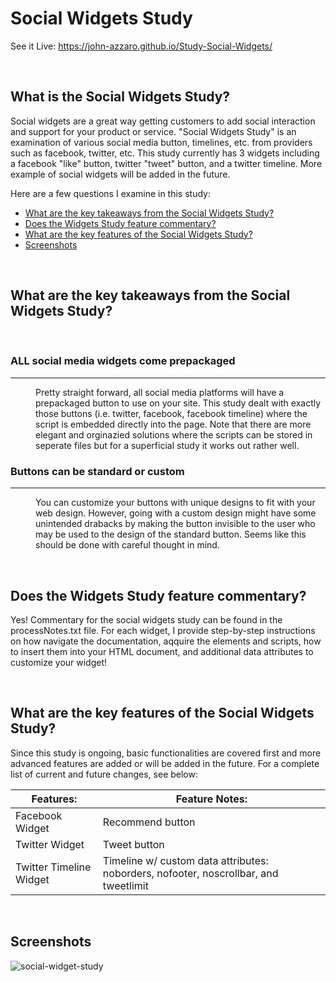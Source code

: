 # Social Widgets Study
See it Live: https://john-azzaro.github.io/Study-Social-Widgets/

<br>

## What is the Social Widgets Study?
Social widgets are a great way getting customers to add social interaction and support for your product or service.  "Social Widgets Study" is an examination of various social media button, timelines, etc. from providers such as facebook, twitter, etc.  This study currently has 3 widgets including a facebook "like" button, twitter "tweet" button, and a twitter timeline.  More example of social widgets will be added in the future.

Here are a few questions I examine in this study:

* [What are the key takeaways from the Social Widgets Study?](#What-are-the-key-takeaways-from-the-Social-Widgets-Study)
* [Does the Widgets Study feature commentary?](#Does-the-Widgets-Study-feature-commentary)
* [What are the key features of the Social Widgets Study?](#What-are-the-key-features-of-the-Social-Widgets-Study)
* [Screenshots](#Screenshots)

<br>

## What are the key takeaways from the Social Widgets Study?

<br>
<dl>

### ALL social media widgets come prepackaged
--------
<dd> 

Pretty straight forward, all social media platforms will have a prepackaged button to use on your site. This study dealt with exactly those buttons (i.e. twitter, facebook, facebook timeline) where the script is embedded directly into the page. Note that there are more elegant and orginazied solutions where the scripts can be stored in seperate files but for a superficial study it works out rather well.

</dd>

### Buttons can be standard or custom
----------
<dd>

You can customize your buttons with unique designs to fit with your web design.  However, going with a custom design might have some unintended drabacks by making the button invisible to the user who may be used to the design of the standard button. Seems like this should be done with careful thought in mind.

</dd>

</dl>

<br>

## Does the Widgets Study feature commentary?
Yes! Commentary for the social widgets study can be found in the processNotes.txt file.  For each widget, I provide step-by-step instructions on how navigate the documentation, aqquire the elements and scripts, how to insert them into your HTML document, and additional data attributes to customize your widget!  

<br>

## What are the key features of the Social Widgets Study?
Since this study is ongoing, basic functionalities are covered first and more advanced features are added or will be added in the future.  For a complete list of current and future changes, see below:


| **Features:**                            | **Feature Notes:**                             |
| ---------------------------------------- | ----------------------------------------------|
| Facebook Widget                          |    Recommend button                                             |
| Twitter Widget                           |    Tweet button                                             |
| Twitter Timeline Widget                  |    Timeline w/ custom data attributes: noborders, nofooter, noscrollbar, and tweetlimit   |  


<br>

## Screenshots

![social-widget-study](https://user-images.githubusercontent.com/37447586/61234810-e5d3d780-a6e8-11e9-847c-5c5872b0c28c.png)

